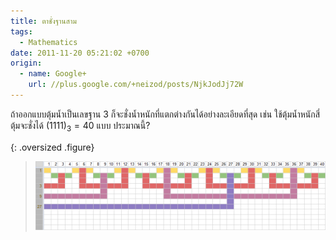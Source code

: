 ```yaml
---
title: ตาชั่งฐานสาม
tags:
  - Mathematics
date: 2011-11-20 05:21:02 +0700
origin:
  - name: Google+
    url: //plus.google.com/+neizod/posts/NjkJodJj72W
---
```


ถ้าออกแบบตุ้มน้ำเป็นเลขฐาน 3 ก็จะชั่งน้ำหนักที่แตกต่างกันได้อย่างละเอียดที่สุด เช่น ใช้ตุ้มน้ำหนักสี่ตุ้มจะชั่งได้ $(1111)_3 = 40$ แบบ ประมาณนี้?

{: .oversized .figure}

> ![](/images/math/balance-scale-range.png)